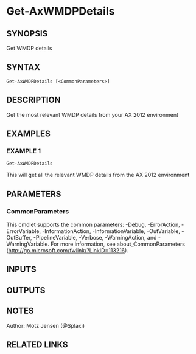 ﻿---
external help file: ax2012.tools-help.xml
Module Name: ax2012.tools
online version:
schema: 2.0.0
---

# Get-AxWMDPDetails

## SYNOPSIS
Get WMDP details

## SYNTAX

```
Get-AxWMDPDetails [<CommonParameters>]
```

## DESCRIPTION
Get the most relevant WMDP details from your AX 2012 environment

## EXAMPLES

### EXAMPLE 1
```
Get-AxWMDPDetails
```

This will get all the relevant WMDP details from the AX 2012 environment

## PARAMETERS

### CommonParameters
This cmdlet supports the common parameters: -Debug, -ErrorAction, -ErrorVariable, -InformationAction, -InformationVariable, -OutVariable, -OutBuffer, -PipelineVariable, -Verbose, -WarningAction, and -WarningVariable.
For more information, see about_CommonParameters (http://go.microsoft.com/fwlink/?LinkID=113216).

## INPUTS

## OUTPUTS

## NOTES
Author: Mötz Jensen (@Splaxi)

## RELATED LINKS
